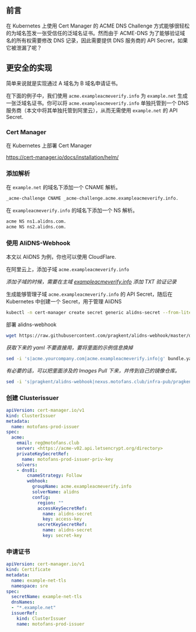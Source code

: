 ## 前言

在 Kubernetes 上使用 Cert Manager 的 ACME DNS Challenge 方式能够很轻松的为域名签发一张受信任的泛域名证书。然而由于 ACME-DNS 为了能够验证域名的所有权需要修改 DNS 记录，因此需要提供 DNS 服务商的 API Secret，如果它被泄漏了呢？

## 更安全的实现

简单来说就是实现通过 A 域名为 B 域名申请证书。

在下面的例子中，我们使用 `acme.exampleacmeverify.info` 为 `example.net` 生成一张泛域名证书。你可以将 `acme.exampleacmeverify.info` 单独托管到一个 DNS 服务商（本文中将其单独托管到阿里云），从而无需使用 `example.net` 的 API Secret.

### Cert Manager

在 Kubernetes 上部署 Cert Manager

https://cert-manager.io/docs/installation/helm/

### 添加解析

在 `example.net` 的域名下添加一个 CNAME 解析。

```bash
_acme-challenge CNAME _acme-challenge.acme.exampleacmeverify.info.
```

在 `exampleacmeverify.info` 的域名下添加一个 NS 解析。

```bash
acme NS ns1.alidns.com.
acme NS ns2.alidns.com.
```

### 使用 AliDNS-Webhook

本文以 AliDNS 为例，你也可以使用 CloudFlare.

在阿里云上，添加子域 `acme.exampleacmeverify.info`

*添加子域的时候，需要在主域 [exampleacmeverify.info](http://exampleacmeverify.info/) 添加 TXT 验证记录*

生成能够管理子域 `acme.exampleacmeverify.info` 的 API Secret，随后在 Kubernetes 中创建一个 Secret，用于管理 AliDNS

```Bash
kubectl -n cert-manager create secret generic alidns-secret --from-literal=access-key='YOUR_ACCESS_KEY' --from-literal=secret-key='YOUR_SECRET_KEY'
```

部署 alidns-webhook

```Bash
wget https://raw.githubusercontent.com/pragkent/alidns-webhook/master/deploy/bundle.yaml
```

*获取下来的 yaml 不要直接用，要将里面的示例信息换掉*

```Bash
sed -i 's|acme.yourcompany.com|acme.exampleacmeverify.info|g' bundle.yaml
```

*有必要的话，可以把里面涉及的 Images Pull 下来，并传到自己的镜像仓库。*

```Bash
sed -i 's|pragkent/alidns-webhook|nexus.motofans.club/infra-pub/pragkent/alidns-webhook|g' bundle.yaml

```

### 创建 Clusterissuer

```yaml
apiVersion: cert-manager.io/v1
kind: ClusterIssuer
metadata:
  name: motofans-prod-issuer
spec:
  acme:
    email: reg@motofans.club
    server: <https://acme-v02.api.letsencrypt.org/directory>
    privateKeySecretRef:
      name: motofans-prod-issuer-priv-key
    solvers:
    - dns01:
        cnameStrategy: Follow
        webhook:
          groupName: acme.exampleacmeverify.info
          solverName: alidns
          config:
            region: ""
            accessKeySecretRef:
              name: alidns-secret
              key: access-key
            secretKeySecretRef:
              name: alidns-secret
              key: secret-key
```

### 申请证书

```yaml
apiVersion: cert-manager.io/v1
kind: Certificate
metadata:
  name: example-net-tls
  namespace: sre
spec:
  secretName: example-net-tls
  dnsNames:
  - "*.example.net"
  issuerRef:
    kind: ClusterIssuer
    name: motofans-prod-issuer
```